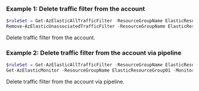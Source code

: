 ### Example 1: Delete traffic filter from the account
```powershell
$ruleSet = Get-AzElasticAllTrafficFilter -ResourceGroupName ElasticResourceGroup01 -MonitorName Monitor01 | Where-Object Name -eq IpFilter03
Remove-AzElasticUnassociatedTrafficFilter -ResourceGroupName ElasticResourceGroup01 -MonitorName Monitor01 -RulesetId $ruleSet.Id
```

Delete traffic filter from the account.

### Example 2: Delete traffic filter from the account via pipeline
```powershell
$ruleSet = Get-AzElasticAllTrafficFilter -ResourceGroupName ElasticResourceGroup01 -MonitorName Monitor02 | Where-Object Name -eq IpFilter04
Get-AzElasticMonitor -ResourceGroupName ElasticResourceGroup01 -MonitorName Monitor02 | Remove-AzElasticUnassociatedTrafficFilter -RulesetId $ruleSet.Id
```

Delete traffic filter from the account via pipeline.
